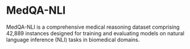 # MedQA-NLI
MedQA-NLI is a comprehensive medical reasoning dataset comprising 42,889 instances designed for training and evaluating models on natural language inference (NLI) tasks in biomedical domains.
